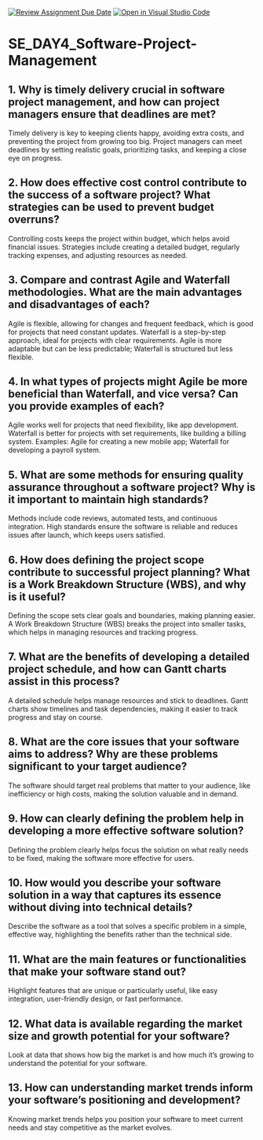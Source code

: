 [![Review Assignment Due Date](https://classroom.github.com/assets/deadline-readme-button-22041afd0340ce965d47ae6ef1cefeee28c7c493a6346c4f15d667ab976d596c.svg)](https://classroom.github.com/a/9pw6JKcu)
[![Open in Visual Studio Code](https://classroom.github.com/assets/open-in-vscode-2e0aaae1b6195c2367325f4f02e2d04e9abb55f0b24a779b69b11b9e10269abc.svg)](https://classroom.github.com/online_ide?assignment_repo_id=15661288&assignment_repo_type=AssignmentRepo)
# SE_DAY4_Software-Project-Management
## 1. Why is timely delivery crucial in software project management, and how can project managers ensure that deadlines are met?
Timely delivery is key to keeping clients happy, avoiding extra costs, and preventing the project from growing too big. Project managers can meet deadlines by setting realistic goals, prioritizing tasks, and keeping a close eye on progress.

## 2. How does effective cost control contribute to the success of a software project? What strategies can be used to prevent budget overruns?
Controlling costs keeps the project within budget, which helps avoid financial issues. Strategies include creating a detailed budget, regularly tracking expenses, and adjusting resources as needed.

## 3. Compare and contrast Agile and Waterfall methodologies. What are the main advantages and disadvantages of each?
Agile is flexible, allowing for changes and frequent feedback, which is good for projects that need constant updates. Waterfall is a step-by-step approach, ideal for projects with clear requirements. Agile is more adaptable but can be less predictable; Waterfall is structured but less flexible.

## 4. In what types of projects might Agile be more beneficial than Waterfall, and vice versa? Can you provide examples of each?
Agile works well for projects that need flexibility, like app development. Waterfall is better for projects with set requirements, like building a billing system. Examples: Agile for creating a new mobile app; Waterfall for developing a payroll system.

## 5. What are some methods for ensuring quality assurance throughout a software project? Why is it important to maintain high standards?
Methods include code reviews, automated tests, and continuous integration. High standards ensure the software is reliable and reduces issues after launch, which keeps users satisfied.

## 6. How does defining the project scope contribute to successful project planning? What is a Work Breakdown Structure (WBS), and why is it useful?
Defining the scope sets clear goals and boundaries, making planning easier. A Work Breakdown Structure (WBS) breaks the project into smaller tasks, which helps in managing resources and tracking progress.

## 7. What are the benefits of developing a detailed project schedule, and how can Gantt charts assist in this process?
A detailed schedule helps manage resources and stick to deadlines. Gantt charts show timelines and task dependencies, making it easier to track progress and stay on course.

## 8. What are the core issues that your software aims to address? Why are these problems significant to your target audience?
The software should target real problems that matter to your audience, like inefficiency or high costs, making the solution valuable and in demand.

## 9. How can clearly defining the problem help in developing a more effective software solution?
Defining the problem clearly helps focus the solution on what really needs to be fixed, making the software more effective for users.

## 10. How would you describe your software solution in a way that captures its essence without diving into technical details?
Describe the software as a tool that solves a specific problem in a simple, effective way, highlighting the benefits rather than the technical side.

## 11. What are the main features or functionalities that make your software stand out?
Highlight features that are unique or particularly useful, like easy integration, user-friendly design, or fast performance.

## 12. What data is available regarding the market size and growth potential for your software?
Look at data that shows how big the market is and how much it’s growing to understand the potential for your software.

## 13. How can understanding market trends inform your software’s positioning and development?
Knowing market trends helps you position your software to meet current needs and stay competitive as the market evolves.
